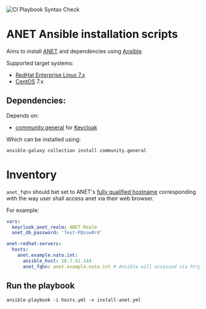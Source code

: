 ![CI Playbook Syntax Check](https://github.com/NCI-Agency/ansible.anet.playbook/workflows/CI%20Playbook%20Syntax%20Check/badge.svg)

# ANET Ansible installation scripts

Aims to install [ANET](https://github.com/NCI-Agency/anet) and dependencies using [Ansible](https://www.ansible.com/).

Supported target systems:
* [RedHat Enterprise Linux 7.x](https://access.redhat.com/documentation/en-us/red_hat_enterprise_linux/7/)
* [CentOS](https://www.centos.org/) 7.x

## Dependencies:
Depends on:
* [community.general](https://galaxy.ansible.com/community/general) for [Keycloak](https://docs.ansible.com/ansible/latest/collections/community/general/keycloak_client_module.html)

Which can be installed using:
```shell script
ansible-galaxy collection install community.general
```

# Inventory

`anet_fqhn` should bet set to ANET's [fully qualified hostname](https://de.wikipedia.org/wiki/Fully-Qualified_Host_Name) corresponding with the way user shall access anet via their web browser.

For example:
```yml
vars:
  keycloak_anet_realm: ANET-Realm
  anet_db_password: 'Test-P@ssw0rd'

anet-redhat-servers:
  hosts:
    anet.example.nato.int:
      ansible_host: 10.7.41.144
      anet_fqhn: anet.example.nato.int # Ansible will accessed via https://anet.example.nato.int/
```

## Run the playbook
```shell script
ansible-playbook -i hosts.yml -v install-anet.yml
```
